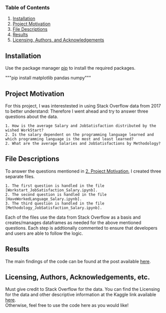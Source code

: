 ### Table of Contents

1. [Installation](#installation)
2. [Project Motivation](#motivation)
3. [File Descriptions](#files)
4. [Results](#results)
5. [Licensing, Authors, and Acknowledgements](#licensing)


## Installation  <a name="installation"></a>

Use the package manager [pip](https://pip.pypa.io/en/stable/) to install the required packages.

"""pip install matplotlib pandas numpy"""


## Project Motivation <a name="motivation"></a>

For this project, I was interestested in using Stack Overflow data from 2017 to better understand:
Therefore I went ahead and try to answer three questions about the data.

    1. How is the average Salary and JobSatisfaction distributed by the wished WorkStart?
    2. Is the salary dependent on the programming language learned and which programming language is the most and least learned?
    2. What are the average Salaries and JobSatisfactions by Methodology?
    

## File Descriptions <a name="files"></a>

To answer the questions mentioned in [2. Project Motivation](#motivation), I created three separate files.
    
    1. The first question is handled in the file [Workstart_JobSatisfaction_Salary.ipynb].
    2. The second question is handled in the file [HaveWorkedLanguage_Salary.ipynb].
    3. The third question is handled in the file [Methodology_JobSatisfaction_Salary.ipynb].

Each of the files use the data from Stack Overflow as a basis and creates/manages dataframes as needed for the above mentioned questions.
Each step is addtionally commented to ensure that developers and users are able to follow the logic.


## Results <a name="results"></a>
The main findings of the code can be found at the post available [here](https://uemitsahin.medium.com/insight-into-the-data-8b650b0ff4a0).


## Licensing, Authors, Acknowledgements, etc. <a name="licensing"></a>
Must give credit to Stack Overflow for the data.  You can find the Licensing for the data and other descriptive information at the Kaggle link available [here](https://www.kaggle.com/stackoverflow/so-survey-2017/data).  
Otherwise, feel free to use the code here as you would like! 
